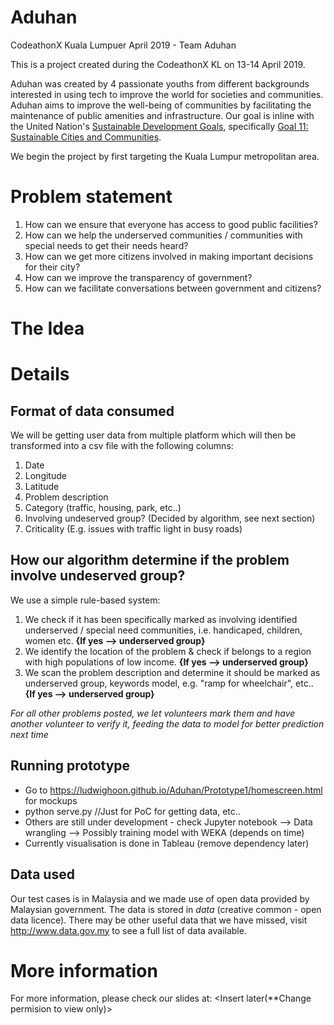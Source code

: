# Aduhan
CodeathonX Kuala Lumpuer April 2019 - Team Aduhan  

This is a project created during the CodeathonX KL on 13-14 April 2019. 

Aduhan was created by 4 passionate youths from different backgrounds interested in using tech to improve the world for societies and communities. Aduhan aims to improve the well-being of communities by facilitating the maintenance of public amenities and infrastructure. Our goal is inline with the United Nation's [Sustainable Development Goals](https://www.un.org/sustainabledevelopment/sustainable-development-goals/), specifically [Goal 11: Sustainable Cities and Communities](https://www.un.org/sustainabledevelopment/cities/). 

We begin the project by first targeting the Kuala Lumpur metropolitan area.

# Problem statement

1. How can we ensure that everyone has access to good public facilities? 
2. How can we help the underserved communities / communities with special needs to get their needs heard?
3. How can we get more citizens involved in making important decisions for their city? 
4. How can we improve the transparency of government?
5. How can we facilitate conversations between government and citizens?

# The Idea

# Details
## Format of data consumed
We will be getting user data from multiple platform which will then be transformed into a csv file with the following columns:
1. Date
2. Longitude
3. Latitude
4. Problem description
5. Category (traffic, housing, park, etc..)
6. Involving undeserved group? (Decided by algorithm, see next section)
7. Criticality (E.g. issues with traffic light in busy roads)

## How our algorithm determine if the problem involve undeserved group? 
We use a simple rule-based system:
1. We check if it has been specifically marked as involving identified underserved / special need communities, i.e. handicaped, children, women etc. **{If yes --> underserved group}**
2. We identify the location of the problem & check if belongs to a region with high populations of low income. **{If yes --> underserved group}**
3. We scan the problem description and determine it should be marked as underserved group, keywords model, e.g. "ramp for wheelchair", etc.. **{If yes --> underserved group}**

*For all other problems posted, we let volunteers mark them and have another volunteer to verify it, feeding the data to model for better prediction next time*

## Running prototype
- Go to https://ludwighoon.github.io/Aduhan/Prototype1/homescreen.html for mockups 
- python serve.py //Just for PoC for getting data, etc..
- Others are still under development - check Jupyter notebook --> Data wrangling --> Possibly training model with WEKA (depends on time)
- Currently visualisation is done in Tableau (remove dependency later)

## Data used
Our test cases is in Malaysia and we made use of open data provided by Malaysian government. The data is stored in *data* (creative common - open data licence). There may be other useful data that we have missed, visit http://www.data.gov.my to see a full list of data available.  

# More information
For more information, please check our slides at: <Insert later(**Change permision to view only)>
